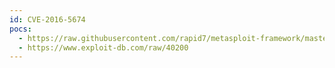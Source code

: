```yaml
---
id: CVE-2016-5674
pocs:
  - https://raw.githubusercontent.com/rapid7/metasploit-framework/master/modules/exploits/linux/http/nuuo_nvrmini_unauth_rce.rb
  - https://www.exploit-db.com/raw/40200
---
```

